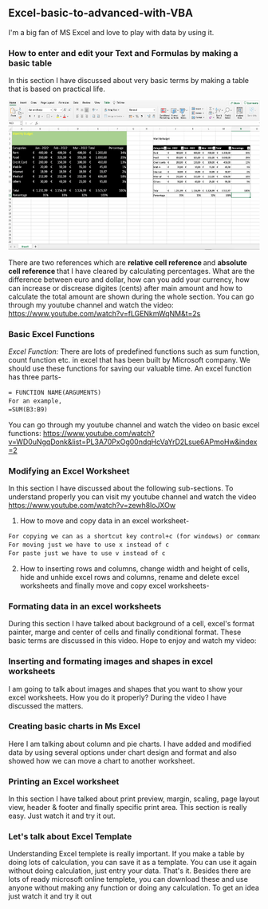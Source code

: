 ## Excel-basic-to-advanced-with-VBA

I'm a big fan of MS Excel and love to play with data by using it.
  
### How to enter and edit your Text and Formulas by making a basic table

 In this section I have discussed about very basic terms by making a table that is based on practical life.

  <img src="./images/basic-excel-file-by-using-basic-terms.png" width="600" height="300">
  
There are two references which are  <b>relative cell reference </b> and <b> absolute cell reference </b> that I have cleared by calculating percentages. What are the difference between euro and dollar, how can you add your currency, how can increase or discrease digites (cents) after main amount and how to calculate the total amount are shown during the whole section. You can go through my youtube channel and watch the video: https://www.youtube.com/watch?v=fLGENkmWqNM&t=2s 
  
### Basic Excel Functions

<i> Excel Function: </i> There are lots of predefined functions such as sum function, count function etc. in excel that has been built by Microsoft company. We should use these functions for saving our valuable time. An excel function has three parts-

```diff
= FUNCTION NAME(ARGUMENTS)
For an example,
=SUM(B3:B9)
```
You can go through my youtube channel and watch the video on basic excel functions: https://www.youtube.com/watch?v=WD0uNgqDonk&list=PL3A70PxOg00ndqHcVaYrD2Lsue6APmoHw&index=2

### Modifying an Excel Worksheet

In this section I have discussed about the following sub-sections. To understand properly you can visit my youtube channel and watch the video https://www.youtube.com/watch?v=zewh8loJXOw

1. How to move and copy data in an excel worksheet-
  
  ```diff
  For copying we can as a shortcut key control+c (for windows) or command+c (for macbook)
  For moving just we have to use x instead of c
  For paste just we have to use v instead of c
  ```
  
2. How to inserting rows and columns, change width and height of cells, hide and unhide excel rows and columns, rename and delete excel worksheets and finally move and copy excel worksheets-
 
### Formating data in an excel worksheets
  
During this section I have talked about background of a cell, excel's format painter, marge and center of cells and finally conditional format. These basic terms are discussed in this video. Hope to enjoy and watch my video: 
  
### Inserting and formating images and shapes in excel worksheets

I am going to talk about images and shapes that you want to show your excel worksheets. How you do it properly? During the video I have discussed the matters. 

### Creating basic charts in Ms Excel

Here I am talking about column and pie charts. I have added and modified data by using several options under chart design and format and also showed how we can move a chart to another worksheet. 

### Printing an Excel worksheet

In this section I have talked about print preview, margin, scaling, page layout view, header & footer and finally specific print area. This section is really easy. Just watch it and try it out. 

### Let's talk about Excel Template 

Understanding Excel templete is really important. If you make a table by doing lots of calculation, you can save it as a template. You can use it again without doing calculation, just entry your data. That's it. Besides there are lots of ready microsoft online templete, you can download these and use anyone without making any function or doing any calculation. To get an idea just watch it and try it out
